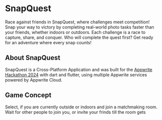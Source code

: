 # SnapQuest

Race against friends in SnapQuest, where challenges meet competition! Snap your way to victory by completing real-world photo tasks faster than your friends, whether indoors or outdoors. Each challenge is a race to capture, share, and conquer. Who will complete the quest first? Get ready for an adventure where every snap counts!

## About SnapQuest

SnapQuest is a Cross-Platform Application and was built for the [Appwrite Hackathon 2024](https://appwrite.io/blog/post/appwrite-hacktoberfest-hackathon-2024) with dart and flutter, using multiple Appwrite services powered by Appwrite Cloud.

## Game Concept
Select, if you are currently outside or indoors and join a matchmaking room. Wait for other people to join you, or invite your frinds till the room gets
